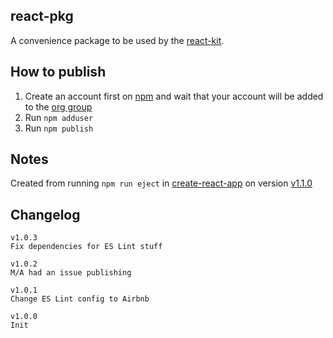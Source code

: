 ## react-pkg

A convenience package to be used by the [react-kit](https://github.com/codesandcoffees/react-kit).

## How to publish

1. Create an account first on [npm](https://www.npmjs.com/) and wait that your account will be added to the [org group](https://www.npmjs.com/org/codes-and-coffees)
2. Run `npm adduser`
3. Run `npm publish`

## Notes

Created from running `npm run eject` in [create-react-app](https://github.com/facebook/create-react-app) on version [v1.1.0](https://github.com/facebook/create-react-app/releases/tag/v1.1.0)

## Changelog
```
v1.0.3
Fix dependencies for ES Lint stuff

v1.0.2
M/A had an issue publishing

v1.0.1
Change ES Lint config to Airbnb

v1.0.0
Init
```
